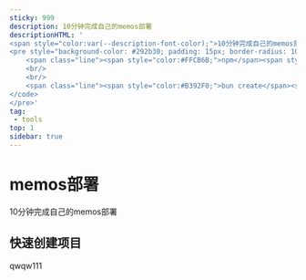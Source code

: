 ```yaml
---
sticky: 999
description: 10分钟完成自己的memos部署
descriptionHTML: '
<span style="color:var(--description-font-color);">10分钟完成自己的memos部署</span>
<pre style="background-color: #292b30; padding: 15px; border-radius: 10px;" class="shiki material-theme-palenight"><code>
    <span class="line"><span style="color:#FFCB6B;">npm</span><span style="color:#A6ACCD;"> </span><span style="color:#C3E88D;">create</span><span style="color:#A6ACCD;"> </span><span style="color:#C3E88D;">@sugarat/theme@latest</span></span>
    <br/>
    <br/>
    <span class="line"><span style="color:#B392F0;">bun create</span><span style="color:#E1E4E8;"> </span><span style="color:#9ECBFF;">@sugarat/theme</span><span style="color:#E1E4E8;"> </span></span>
</code>
</pre>' 
tag:
 - tools
top: 1
sidebar: true
---
```


# memos部署
10分钟完成自己的memos部署

## 快速创建项目 
qwqw111    
    
